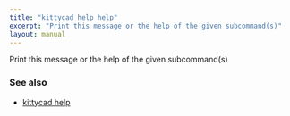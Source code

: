 ```yaml
---
title: "kittycad help help"
excerpt: "Print this message or the help of the given subcommand(s)"
layout: manual
---
```


Print this message or the help of the given subcommand(s)

### See also

* [kittycad help](./kittycad_help)